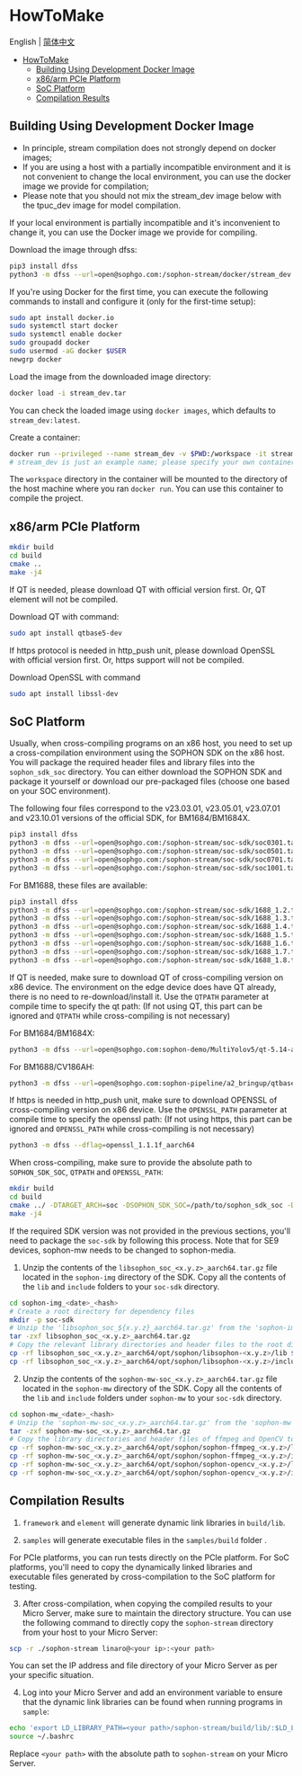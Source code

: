# HowToMake

English | [简体中文](HowToMake.md)

- [HowToMake](#howtomake)
  - [Building Using Development Docker Image](#building-using-development-docker-image)
  - [x86/arm PCIe Platform](#x86arm-pcie-platform)
  - [SoC Platform](#soc-platform)
  - [Compilation Results](#compilation-results)

## Building Using Development Docker Image

* In principle, stream compilation does not strongly depend on docker images;
* If you are using a host with a partially incompatible environment and it is not convenient to change the local environment, you can use the docker image we provide for compilation;
* Please note that you should not mix the stream_dev image below with the tpuc_dev image for model compilation.

If your local environment is partially incompatible and it's inconvenient to change it, you can use the Docker image we provide for compiling.

Download the image through dfss:

```bash
pip3 install dfss
python3 -m dfss --url=open@sophgo.com:/sophon-stream/docker/stream_dev.tar
```

If you're using Docker for the first time, you can execute the following commands to install and configure it (only for the first-time setup):

```bash
sudo apt install docker.io
sudo systemctl start docker
sudo systemctl enable docker
sudo groupadd docker
sudo usermod -aG docker $USER
newgrp docker
```

Load the image from the downloaded image directory:

```bash
docker load -i stream_dev.tar
```

You can check the loaded image using `docker images`, which defaults to `stream_dev:latest`.

Create a container:

```bash
docker run --privileged --name stream_dev -v $PWD:/workspace -it stream_dev:latest
# stream_dev is just an example name; please specify your own container name.
```

The `workspace` directory in the container will be mounted to the directory of the host machine where you ran `docker run`. You can use this container to compile the project.

## x86/arm PCIe Platform
```bash
mkdir build
cd build
cmake ..
make -j4
```
If QT is needed, please download QT with official version first. Or, QT element will not be compiled.

Download QT with command:
```bash
sudo apt install qtbase5-dev
```

If https protocol is needed in http_push unit, please download OpenSSL with official version first. Or, https support will not be compiled.

Download OpenSSL with command
```bash
sudo apt install libssl-dev
```



## SoC Platform
Usually, when cross-compiling programs on an x86 host, you need to set up a cross-compilation environment using the SOPHON SDK on the x86 host. You will package the required header files and library files into the `sophon_sdk_soc` directory. You can either download the SOPHON SDK and package it yourself or download our pre-packaged files (choose one based on your SOC environment).

The following four files correspond to the v23.03.01, v23.05.01, v23.07.01 and v23.10.01 versions of the official SDK, for BM1684/BM1684X.

```bash
pip3 install dfss
python3 -m dfss --url=open@sophgo.com:/sophon-stream/soc-sdk/soc0301.tar.gz
python3 -m dfss --url=open@sophgo.com:/sophon-stream/soc-sdk/soc0501.tar.gz
python3 -m dfss --url=open@sophgo.com:/sophon-stream/soc-sdk/soc0701.tar.gz
python3 -m dfss --url=open@sophgo.com:/sophon-stream/soc-sdk/soc1001.tar.gz
```

For BM1688, these files are available:
```bash
pip3 install dfss
python3 -m dfss --url=open@sophgo.com:/sophon-stream/soc-sdk/1688_1.2.tar.gz
python3 -m dfss --url=open@sophgo.com:/sophon-stream/soc-sdk/1688_1.3.tar.gz
python3 -m dfss --url=open@sophgo.com:/sophon-stream/soc-sdk/1688_1.4.tar.gz
python3 -m dfss --url=open@sophgo.com:/sophon-stream/soc-sdk/1688_1.5.tar.gz
python3 -m dfss --url=open@sophgo.com:/sophon-stream/soc-sdk/1688_1.6.tar.gz
python3 -m dfss --url=open@sophgo.com:/sophon-stream/soc-sdk/1688_1.7.tar.gz
python3 -m dfss --url=open@sophgo.com:/sophon-stream/soc-sdk/1688_1.8.tar.gz
```

If QT is needed, make sure to download QT of cross-compiling version on x86 device. The environment on the edge device does have QT already, there is no need to re-download/install it. Use the `QTPATH` parameter at compile time to specify the qt path: (If not using QT, this part can be ignored and `QTPATH` while cross-compiling is not necessary)

For BM1684/BM1684X:
```bash
python3 -m dfss --url=open@sophgo.com:sophon-demo/MultiYolov5/qt-5.14-amd64-aarch64-fl2000fb_v1.1.0.tar.xz
```

For BM1688/CV186AH:
```bash
python3 -m dfss --url=open@sophgo.com:sophon-pipeline/a2_bringup/qtbase.zip
```

If https is needed in http_push unit, make sure to download OPENSSL of cross-compiling version on x86 device. Use the `OPENSSL_PATH` parameter at compile time to specify the openssl path: (If not using https, this part can be ignored and `OPENSSL_PATH` while cross-compiling is not necessary)
```bash
python3 -m dfss --dflag=openssl_1.1.1f_aarch64
```

When cross-compiling, make sure to provide the absolute path to `SOPHON_SDK_SOC`, `QTPATH` and `OPENSSL_PATH`:

```bash
mkdir build
cd build
cmake ../ -DTARGET_ARCH=soc -DSOPHON_SDK_SOC=/path/to/sophon_sdk_soc -DQTPATH=/path/to/qt -DOPENSSL_PATH=/path/to/openssl
make -j4
```

If the required SDK version was not provided in the previous sections, you'll need to package the `soc-sdk` by following this process. Note that for SE9 devices, sophon-mw needs to be changed to sophon-media.

1. Unzip the contents of the `libsophon_soc_<x.y.z>_aarch64.tar.gz` file located in the `sophon-img` directory of the SDK. Copy all the contents of the `lib` and `include` folders to your `soc-sdk` directory.

```bash
cd sophon-img_<date>_<hash>
# Create a root directory for dependency files
mkdir -p soc-sdk
# Unzip the 'libsophon_soc_${x.y.z}_aarch64.tar.gz' from the 'sophon-img' release package, where x.y.z is the version number.
tar -zxf libsophon_soc_<x.y.z>_aarch64.tar.gz
# Copy the relevant library directories and header files to the root directory of the dependency files
cp -rf libsophon_soc_<x.y.z>_aarch64/opt/sophon/libsophon-<x.y.z>/lib ${soc-sdk}
cp -rf libsophon_soc_<x.y.z>_aarch64/opt/sophon/libsophon-<x.y.z>/include ${soc-sdk}
```

2. Unzip the contents of the `sophon-mw-soc_<x.y.z>_aarch64.tar.gz` file located in the `sophon-mw` directory of the SDK. Copy all the contents of the `lib` and `include` folders under `sophon-mw` to your `soc-sdk` directory.

```bash
cd sophon-mw_<date>_<hash>
# Unzip the 'sophon-mw-soc_<x.y.z>_aarch64.tar.gz' from the 'sophon-mw' package, where x.y.z is the version number.
tar -zxf sophon-mw-soc_<x.y.z>_aarch64.tar.gz
# Copy the library directories and header files of ffmpeg and OpenCV to the root directory of the dependency files.
cp -rf sophon-mw-soc_<x.y.z>_aarch64/opt/sophon/sophon-ffmpeg_<x.y.z>/lib ${soc-sdk}
cp -rf sophon-mw-soc_<x.y.z>_aarch64/opt/sophon/sophon-ffmpeg_<x.y.z>/include ${soc-sdk}
cp -rf sophon-mw-soc_<x.y.z>_aarch64/opt/sophon/sophon-opencv_<x.y.z>/lib ${soc-sdk}
cp -rf sophon-mw-soc_<x.y.z>_aarch64/opt/sophon/sophon-opencv_<x.y.z>/include ${soc-sdk}
```

## Compilation Results

1. `framework` and `element` will generate dynamic link libraries in `build/lib`.

2. `samples` will generate executable files in the `samples/build` folder .

For PCIe platforms, you can run tests directly on the PCIe platform. For SoC platforms, you'll need to copy the dynamically linked libraries and executable files generated by cross-compilation to the SoC platform for testing.

3. After cross-compilation, when copying the compiled results to your Micro Server, make sure to maintain the directory structure. You can use the following command to directly copy the `sophon-stream` directory from your host to your Micro Server:

```bash
scp -r ./sophon-stream linaro@<your ip>:<your path>
```

You can set the IP address and file directory of your Micro Server as per your specific situation.

4. Log into your Micro Server and add an environment variable to ensure that the dynamic link libraries can be found when running programs in `sample`:
```bash
echo 'export LD_LIBRARY_PATH=<your path>/sophon-stream/build/lib/:$LD_LIBRARY_PATH' >> ~/.bashrc
source ~/.bashrc
```

Replace `<your path>` with the absolute path to `sophon-stream` on your Micro Server.

